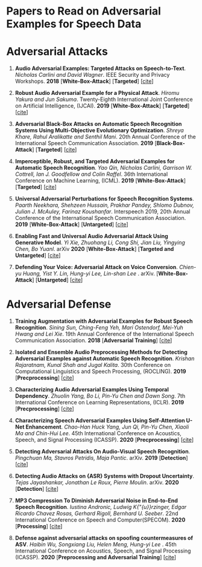# Papers to Read on Adversarial Examples for Speech Data


# Adversarial Attacks
1. <strong>Audio Adversarial Examples: Targeted Attacks on Speech-to-Text</strong>.<em> Nicholas Carlini and David Wagner</em>. IEEE Security and Privacy Workshops. 
<strong>2018</strong> [<strong>White-Box-Attack</strong>] [<strong>Targeted</strong>] [[cite](https://dblp.uni-trier.de/rec/bibtex/conf/sp/Carlini018)] 

2. <strong>Robust Audio Adversarial Example for a Physical Attack</strong>.<em> Hiromu Yakura and Jun Sakuma</em>. Twenty-Eighth International Joint Conference on
               Artificial Intelligence, (IJCAI). <strong>2019</strong> [<strong>White-Box-Attack</strong>] [<strong>Targeted</strong>]
               [[cite](https://dblp.uni-trier.de/rec/bibtex/conf/ijcai/YakuraS19)]
               
3. <strong>Adversarial Black-Box Attacks on Automatic Speech Recognition Systems Using Multi-Objective Evolutionary Optimization</strong>.<em> Shreya Khare,
               Rahul Aralikatte and Senthil Mani</em>. 20th Annual Conference of the International Speech Communication Association. <strong>2019</strong>
               [<strong>Black-Box-Attack</strong>] [<strong>Targeted</strong>] [[cite](https://dblp.uni-trier.de/rec/bibtex/conf/interspeech/KhareAM19)]
               
4. <strong>Imperceptible, Robust, and Targeted Adversarial Examples for Automatic Speech Recognition</strong>.<em> Yao Qin,
               Nicholas Carlini, Garrison W. Cottrell, Ian J. Goodfellow and Colin Raffel</em>. 36th International Conference on Machine Learning, (ICML). <strong>2019</strong>
               [<strong>White-Box-Attack</strong>] [<strong>Targeted</strong>] [[cite](https://dblp.uni-trier.de/rec/bibtex/conf/icml/QinCCGR19)]
               
5. <strong>Universal Adversarial Perturbations for Speech Recognition Systems</strong>.<em> Paarth Neekhara, Shehzeen Hussain, Prakhar Pandey, Shlomo Dubnov,
               Julian J. McAuley, Farinaz Koushanfar</em>. Interspeech 2019, 20th Annual Conference of the International Speech
               Communication Association. <strong>2019</strong>
               [<strong>White-Box-Attack</strong>] [<strong>Untargeted</strong>] [[cite](https://dblp.uni-trier.de/rec/conf/interspeech/NeekharaHPDMK19.html?view=bibtex)]   
               
6. <strong>Enabling Fast and Universal Audio Adversarial Attack Using Generative
               Model</strong>.<em> Yi Xie, Zhuohang Li, Cong Shi, Jian Liu, Yingying Chen, Bo Yuanl</em>. arXiv <strong>2020</strong>
               [<strong>White-Box-Attack</strong>] [<strong>Targeted and Untargeted</strong>] [[cite](https://dblp.uni-trier.de/rec/journals/corr/abs-2004-12261.html?view=bibtex)]

7. <strong>Defending Your Voice: Adversarial Attack on Voice Conversion</strong>.
               <em> Chien-yu Huang, Yist Y. Lin, Hung-yi Lee, Lin-shan Lee </em>. arXiv. 
               [<strong>White-Box-Attack</strong>] [<strong>Untargeted</strong>] [[cite](https://dblp.uni-trier.de/rec/journals/corr/abs-2005-08781.html?view=bibtex)]


# Adversarial Defense 

1. <strong>Training Augmentation with Adversarial Examples for Robust Speech Recognition</strong>.<em> Sining Sun, Ching-Feng Yeh, Mari Ostendorf, 
               Mei-Yuh Hwang and Lei Xie</em>. 19th Annual Conference of the International Speech Communication Association. <strong>2018</strong> 
               [<strong>Adversarial Training</strong>] <strong></strong> [[cite](https://dblp.uni-trier.de/rec/bibtex/conf/interspeech/SunYOHX18)] 
               
2. <strong>Isolated and Ensemble Audio Preprocessing Methods for Detecting Adversarial Examples against Automatic Speech Recognition</strong>.
               <em> Krishan Rajaratnam, Kunal Shah and Jugal Kalita</em>. 30th Conference on Computational Linguistics and
               Speech Processing, (ROCLING). <strong>2019</strong> [<strong>Precprocessing</strong>] 
               <strong></strong> [[cite](https://dblp.uni-trier.de/rec/bibtex/conf/rocling/RajaratnamSK18)]
               
3. <strong>Characterizing Audio Adversarial Examples Using Temporal Dependency</strong>.
               <em> Zhuolin Yang, Bo Li, Pin-Yu Chen and Dawn Song</em>. 7th International Conference on Learning Representations, (ICLR). 
               <strong>2019</strong> [<strong>Precprocessing</strong>] <strong></strong> [[cite](https://dblp.uni-trier.de/rec/bibtex/conf/iclr/YangLCS19)]
               
4. <strong>Characterizing Speech Adversarial Examples Using Self-Attention U-Net Enhancement</strong>.
               <em> Chao-Han Huck Yang, Jun Qi, Pin-Yu Chen, Xiaoli Ma and Chin-Hui Lee</em>. 45th International Conference on Acoustics, Speech, and Signal Processing 
               (ICASSP). <strong>2020</strong> [<strong>Precprocessing</strong>] <strong></strong> [[cite](https://dblp.uni-trier.de/rec/bibtex/journals/corr/abs-2003-13917)]
               
5. <strong>Detecting Adversarial Attacks On Audio-Visual Speech Recognition</strong>.
               <em> Pingchuan Ma, Stavros Petridis, Maja Pantic</em>. arXiv. 
               <strong>2019</strong> [<strong>Detection</strong>] <strong></strong> [[cite](https://dblp.uni-trier.de/rec/journals/corr/abs-1912-08639.html?view=bibtex)] 
               
6. <strong>Detecting Audio Attacks on {ASR} Systems with Dropout Uncertainty</strong>.
               <em> Tejas Jayashankar, Jonathan Le Roux, Pierre Moulin</em>. arXiv. 
               <strong>2020</strong> [<strong>Detection</strong>] <strong></strong> [[cite](https://dblp.uni-trier.de/rec/journals/corr/abs-2006-01906.html?view=bibtex)] 
               
7. <strong>MP3 Compression To Diminish Adversarial Noise in End-to-End Speech Recognition</strong>.
               <em> Iustina Andronic, Ludwig K{\"{u}}rzinger, Edgar Ricardo Chavez Rosas, Gerhard Rigoll, Bernhard U. Seeber</em>. 22nd International Conference on Speech and          Computer(SPECOM). <strong>2020</strong> [<strong>Processing</strong>] <strong></strong> [[cite](https://dblp.uni-trier.de/rec/journals/corr/abs-2007-12892.html?view=bibtex)] 
               
8. <strong> Defense against adversarial attacks on spoofing countermeasures of ASV</strong>.
               <em> Haibin Wu, Songxiang Liu, Helen Meng, Hung-yi Lee </em>. 45th International Conference on Acoustics, Speech, and Signal Processing 
               (ICASSP). <strong>2020</strong> [<strong>Preprocessing and Adversarial Training</strong>] <strong></strong> [[cite](https://dblp.uni-trier.de/rec/conf/icassp/WuLML20.html?view=bibtex)]





 
